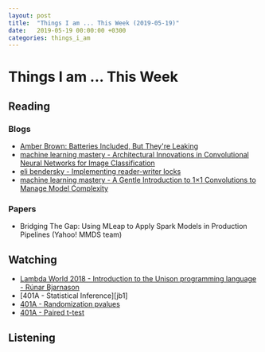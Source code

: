 ```yaml
---
layout: post
title:  "Things I am ... This Week (2019-05-19)"
date:   2019-05-19 00:00:00 +0300
categories: things_i_am
---
```


# Things I am ... This Week  

## Reading  

### Blogs

- [Amber Brown: Batteries Included, But They're Leaking][amber1]
- [machine learning mastery - Architectural Innovations in Convolutional Neural Networks for Image Classification][mlm1]
- [eli bendersky - Implementing reader-writer locks][eli1]
- [machine learning mastery - A Gentle Introduction to 1×1 Convolutions to Manage Model Complexity][mlm2]

### Papers

- Bridging The Gap: Using MLeap to Apply Spark Models in Production Pipelines (Yahoo! MMDS team)

## Watching  

- [Lambda World 2018 - Introduction to the Unison programming language - Rúnar Bjarnason][lw1]
- [401A - Statistical Inference][jb1]
- [401A - Randomization pvalues][jb2]
- [401A - Paired t-test][jb3]

## Listening  

[lw1]:https://www.youtube.com/watch?v=rp_Eild1aq8
[jn1]:https://www.youtube.com/watch?v=lcfyx73cfCc&list=PLFHD4aOUZFp10lCLRcEA0rjiitZxzQoCB&index=1
[jb2]:https://www.youtube.com/watch?v=Z-x31fpaDaI&list=PLFHD4aOUZFp10lCLRcEA0rjiitZxzQoCB&index=2
[jb3]:https://www.youtube.com/watch?v=ycJEDoCdJ2M&list=PLFHD4aOUZFp10lCLRcEA0rjiitZxzQoCB&index=3
[amber1]:https://pyfound.blogspot.com/2019/05/amber-brown-batteries-included-but.html
[mlm1]:https://machinelearningmastery.com/review-of-architectural-innovations-for-convolutional-neural-networks-for-image-classification/
[eli1]:https://eli.thegreenplace.net/2019/implementing-reader-writer-locks/
[mlm2]:https://machinelearningmastery.com/introduction-to-1x1-convolutions-to-reduce-the-complexity-of-convolutional-neural-networks/
